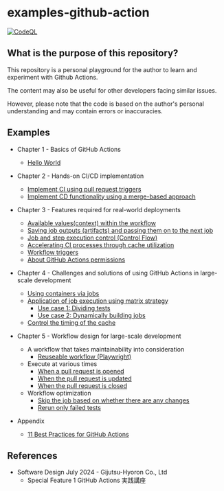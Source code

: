 # examples-github-action

[![CodeQL](https://github.com/suzu-devworks/examples-github-action/actions/workflows/github-code-scanning/codeql/badge.svg)](https://github.com/suzu-devworks/examples-github-action/actions/workflows/github-code-scanning/codeql)

## What is the purpose of this repository?

This repository is a personal playground for the author to learn and experiment with Github Actions.

The content may also be useful for other developers facing similar issues.

However, please note that the code is based on the author's personal understanding and may contain errors or inaccuracies.

## Examples

- Chapter 1 - Basics of GitHub Actions
  - [Hello World](./.github/workflows/go.yaml)
- Chapter 2 - Hands-on CI/CD implementation
  - [Implement CI using pull request triggers](./.github/workflows/ci.yaml)
  - [Implement CD functionality using a merge-based approach](./.github/workflows/cd.yaml)
- Chapter 3 - Features required for real-world deployments
  - [Available values ​​(context) within the workflow](./.github/workflows/context.yaml)
  - [Saving job outputs (artifacts) and passing them on to the next job](./.github/workflows/artifacts.yaml)
  - [Job and step execution control (Control Flow)](./.github/workflows/control-flow.yaml)
  - [Accelerating CI processes through cache utilization](./.github/workflows/cache.yaml)
  - [Workflow triggers](./.github/workflows/trigger.yaml)
  - [About GitHub Actions permissions](./.github/workflows/permissions.yaml)
- Chapter 4 - Challenges and solutions of using GitHub Actions in large-scale development
  - [Using containers via jobs](./.github/workflows/containers.yaml)
  - [Application of job execution using matrix strategy](./.github/workflows/matrix.yaml)
    - [Use case 1: Dividing tests](./.github/workflows/matrix-use-case1.yaml)
    - [Use case 2: Dynamically building jobs](./.github/workflows/matrix-use-case2.yaml)
  - [Control the timing of the cache](./.github/workflows/cache-restore.yaml)
- Chapter 5 - Workflow design for large-scale development
  - A workflow that takes maintainability into consideration
    - [Reuseable workflow (Playwright)](./.github/workflows/reusable-e2e-test.yaml)
  - Execute at various times
    - [When a pull request is opened](./.github/workflows/trigger-test-environment-create.yaml)
    - [When the pull request is updated](./.github/workflows/trigger-test-environment-update.yaml)
    - [When the pull request is closed](./.github/workflows/trigger-test-environment-destroy.yaml)
  - Workflow optimization
    - [Skip the job based on whether there are any changes](./.github/workflows/skips-if-no-changes-detected.yaml)
    - [Rerun only failed tests](./.github/workflows/rerun-only-failed-tests.yaml)

- Appendix
  - [11 Best Practices for GitHub Actions](./.github/workflows/ex-11-good-practices.yaml)

## References

- Software Design July 2024 - Gijutsu-Hyoron Co., Ltd
  - Special Feature 1 GitHub Actions 実践講座
<!-- spell-checker: words Gijutsu Hyoron -->